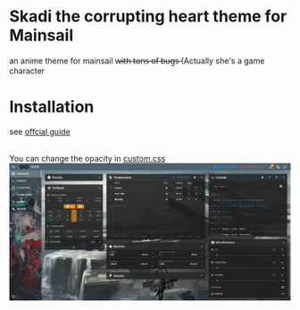 # Skadi the corrupting heart theme for Mainsail
an anime theme for mainsail w̶i̶t̶h̶ ̶t̶o̶n̶s̶ ̶o̶f̶ ̶b̶u̶g̶s̶
(Actually she's a game character<br>
# Installation
see [offcial guide](https://docs.mainsail.xyz/features/theming/prepare)<br><br>

You can change the opacity in [custom.css](https://github.com/C0derGeorge/arknights-skadi-mainsail-theme/blob/main/custom.css)
![screenshot](https://github.com/C0derGeorge/arknights-skadi-mainsail-theme/blob/main/screenshot.PNG)

